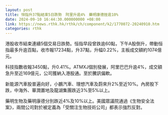 ```yaml
---
layout: post
title: 恒指升37點結束5日跌勢　阿里升逾4%　藥明康德挫逾10%
date: 2024-09-10 16:44:30.000000000 +08:00
link: https://news.rthk.hk/rthk/ch/component/k2/1770072-20240910.htm
categories: rthk
---
```


港股收市結束連續5個交易日跌勢。恒指早段曾跌逾60點，下午A股倒升，帶動恒指最多升逾百點，收市報17234點，升37點，升幅0.22%，主板成交額約1074億元。

科技指數收報3450點，升0.41%。ATMXJ個別發展，阿里巴巴升逾4%，成交額急升至近169億元，公司獲納入港股通。至於騰訊偏軟。

新能源汽車股普遍向好，小鵬汽車、理想汽車及蔚來升2%至近10%。內房股下跌，中海外、華潤置地及龍湖集團跌近3%至5%以上。

藥明生物及藥明康德分別跌近4%及10%以上。美國眾議院通過《生物安全法案》，兩間公司對於被定義為「受關注生物技術公司」都表示強烈反對。

